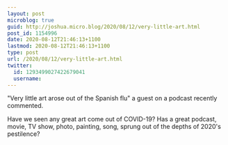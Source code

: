 ```yaml
---
layout: post
microblog: true
guid: http://joshua.micro.blog/2020/08/12/very-little-art.html
post_id: 1154996
date: 2020-08-12T21:46:13+1100
lastmod: 2020-08-12T21:46:13+1100
type: post
url: /2020/08/12/very-little-art.html
twitter:
  id: 1293499027422679041
  username: 
---
```

"Very little art arose out of the Spanish flu" a guest on a podcast recently commented.

Have we seen any great art come out of COVID-19? Has a great podcast, movie, TV show, photo, painting, song, sprung out of the depths of 2020's pestilence?
